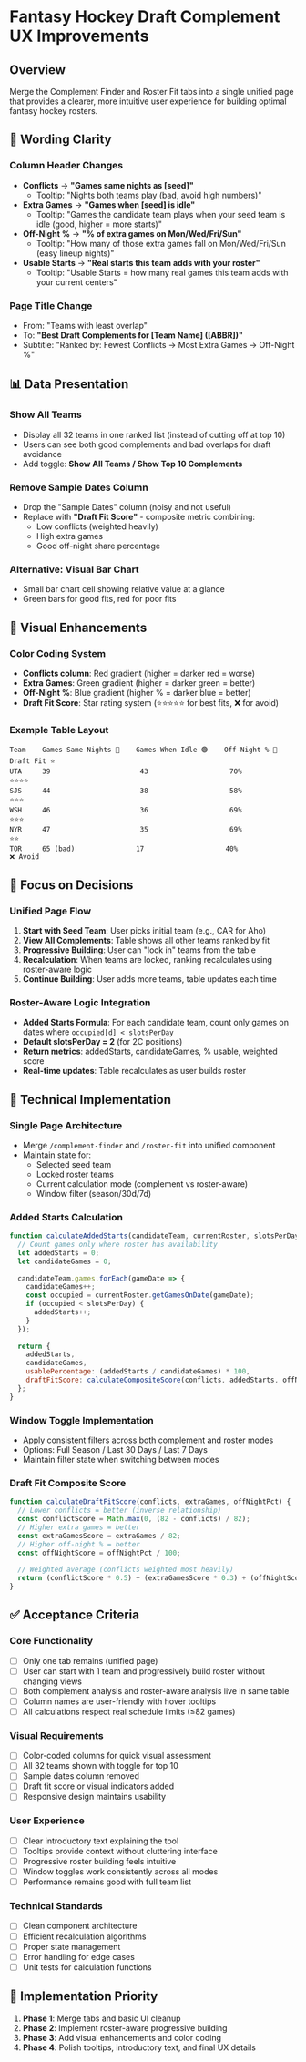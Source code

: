 # Fantasy Hockey Draft Complement UX Improvements

## Overview
Merge the Complement Finder and Roster Fit tabs into a single unified page that provides a clearer, more intuitive user experience for building optimal fantasy hockey rosters.

## 🔄 Wording Clarity

### Column Header Changes
- **Conflicts** → **"Games same nights as [seed]"**
  - Tooltip: "Nights both teams play (bad, avoid high numbers)"
- **Extra Games** → **"Games when [seed] is idle"** 
  - Tooltip: "Games the candidate team plays when your seed team is idle (good, higher = more starts)"
- **Off-Night %** → **"% of extra games on Mon/Wed/Fri/Sun"**
  - Tooltip: "How many of those extra games fall on Mon/Wed/Fri/Sun (easy lineup nights)"
- **Usable Starts** → **"Real starts this team adds with your roster"**
  - Tooltip: "Usable Starts = how many real games this team adds with your current centers"

### Page Title Change
- From: "Teams with least overlap"
- To: **"Best Draft Complements for [Team Name] ([ABBR])"**
- Subtitle: "Ranked by: Fewest Conflicts → Most Extra Games → Off-Night %"

## 📊 Data Presentation

### Show All Teams
- Display all 32 teams in one ranked list (instead of cutting off at top 10)
- Users can see both good complements and bad overlaps for draft avoidance
- Add toggle: **Show All Teams / Show Top 10 Complements**

### Remove Sample Dates Column
- Drop the "Sample Dates" column (noisy and not useful)
- Replace with **"Draft Fit Score"** - composite metric combining:
  - Low conflicts (weighted heavily)
  - High extra games 
  - Good off-night share percentage

### Alternative: Visual Bar Chart
- Small bar chart cell showing relative value at a glance
- Green bars for good fits, red for poor fits

## 🌈 Visual Enhancements

### Color Coding System
- **Conflicts column**: Red gradient (higher = darker red = worse)
- **Extra Games**: Green gradient (higher = darker green = better)
- **Off-Night %**: Blue gradient (higher % = darker blue = better)
- **Draft Fit Score**: Star rating system (⭐⭐⭐⭐⭐ for best fits, ❌ for avoid)

### Example Table Layout
```
Team    Games Same Nights 🔴    Games When Idle 🟢    Off-Night % 🔵    Draft Fit ⭐
UTA     39                      43                    70%               ⭐⭐⭐⭐
SJS     44                      38                    58%               ⭐⭐⭐
WSH     46                      36                    69%               ⭐⭐⭐
NYR     47                      35                    69%               ⭐⭐
TOR     65 (bad)               17                    40%               ❌ Avoid
```

## 🎯 Focus on Decisions

### Unified Page Flow
1. **Start with Seed Team**: User picks initial team (e.g., CAR for Aho)
2. **View All Complements**: Table shows all other teams ranked by fit
3. **Progressive Building**: User can "lock in" teams from the table
4. **Recalculation**: When teams are locked, ranking recalculates using roster-aware logic
5. **Continue Building**: User adds more teams, table updates each time

### Roster-Aware Logic Integration
- **Added Starts Formula**: For each candidate team, count only games on dates where `occupied[d] < slotsPerDay`
- **Default slotsPerDay = 2** (for 2C positions)
- **Return metrics**: addedStarts, candidateGames, % usable, weighted score
- **Real-time updates**: Table recalculates as user builds roster

## 🔧 Technical Implementation

### Single Page Architecture
- Merge `/complement-finder` and `/roster-fit` into unified component
- Maintain state for:
  - Selected seed team
  - Locked roster teams
  - Current calculation mode (complement vs roster-aware)
  - Window filter (season/30d/7d)

### Added Starts Calculation
```javascript
function calculateAddedStarts(candidateTeam, currentRoster, slotsPerDay = 2) {
  // Count games only where roster has availability
  let addedStarts = 0;
  let candidateGames = 0;
  
  candidateTeam.games.forEach(gameDate => {
    candidateGames++;
    const occupied = currentRoster.getGamesOnDate(gameDate);
    if (occupied < slotsPerDay) {
      addedStarts++;
    }
  });
  
  return {
    addedStarts,
    candidateGames,
    usablePercentage: (addedStarts / candidateGames) * 100,
    draftFitScore: calculateCompositeScore(conflicts, addedStarts, offNightPct)
  };
}
```

### Window Toggle Implementation
- Apply consistent filters across both complement and roster modes
- Options: Full Season / Last 30 Days / Last 7 Days
- Maintain filter state when switching between modes

### Draft Fit Composite Score
```javascript
function calculateDraftFitScore(conflicts, extraGames, offNightPct) {
  // Lower conflicts = better (inverse relationship)
  const conflictScore = Math.max(0, (82 - conflicts) / 82);
  // Higher extra games = better
  const extraGamesScore = extraGames / 82;
  // Higher off-night % = better  
  const offNightScore = offNightPct / 100;
  
  // Weighted average (conflicts weighted most heavily)
  return (conflictScore * 0.5) + (extraGamesScore * 0.3) + (offNightScore * 0.2);
}
```

## ✅ Acceptance Criteria

### Core Functionality
- [ ] Only one tab remains (unified page)
- [ ] User can start with 1 team and progressively build roster without changing views
- [ ] Both complement analysis and roster-aware analysis live in same table
- [ ] Column names are user-friendly with hover tooltips
- [ ] All calculations respect real schedule limits (≤82 games)

### Visual Requirements
- [ ] Color-coded columns for quick visual assessment
- [ ] All 32 teams shown with toggle for top 10
- [ ] Sample dates column removed
- [ ] Draft fit score or visual indicators added
- [ ] Responsive design maintains usability

### User Experience
- [ ] Clear introductory text explaining the tool
- [ ] Tooltips provide context without cluttering interface
- [ ] Progressive roster building feels intuitive
- [ ] Window toggles work consistently across all modes
- [ ] Performance remains good with full team list

### Technical Standards
- [ ] Clean component architecture
- [ ] Efficient recalculation algorithms
- [ ] Proper state management
- [ ] Error handling for edge cases
- [ ] Unit tests for calculation functions

## 🚀 Implementation Priority

1. **Phase 1**: Merge tabs and basic UI cleanup
2. **Phase 2**: Implement roster-aware progressive building
3. **Phase 3**: Add visual enhancements and color coding
4. **Phase 4**: Polish tooltips, introductory text, and final UX details